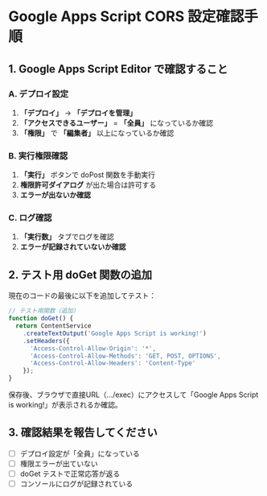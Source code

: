 # Google Apps Script CORS 設定確認手順

## 1. Google Apps Script Editor で確認すること

### A. デプロイ設定
1. **「デプロイ」** → **「デプロイを管理」**
2. **「アクセスできるユーザー」** = **「全員」** になっているか確認
3. **「権限」** で **「編集者」** 以上になっているか確認

### B. 実行権限確認
1. **「実行」** ボタンで doPost 関数を手動実行
2. **権限許可ダイアログ** が出た場合は許可する
3. **エラーが出ないか確認**

### C. ログ確認
1. **「実行数」** タブでログを確認
2. **エラーが記録されていないか確認**

## 2. テスト用 doGet 関数の追加

現在のコードの最後に以下を追加してテスト：

```javascript
// テスト用関数（追加）
function doGet() {
  return ContentService
    .createTextOutput('Google Apps Script is working!')
    .setHeaders({
      'Access-Control-Allow-Origin': '*',
      'Access-Control-Allow-Methods': 'GET, POST, OPTIONS',
      'Access-Control-Allow-Headers': 'Content-Type'
    });
}
```

保存後、ブラウザで直接URL（.../exec）にアクセスして「Google Apps Script is working!」が表示されるか確認。

## 3. 確認結果を報告してください

- [ ] デプロイ設定が「全員」になっている
- [ ] 権限エラーが出ていない  
- [ ] doGet テストで正常応答が返る
- [ ] コンソールにログが記録されている